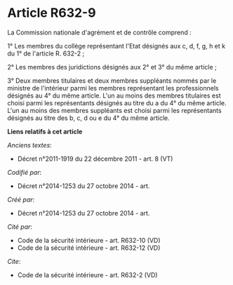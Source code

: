 # Article R632-9

La Commission nationale d'agrément et de contrôle comprend : 

1° Les membres du collège représentant l'Etat désignés aux c, d, f, g, h et k du 1° de l'article R. 632-2 ; 

2° Les membres des juridictions désignés aux 2° et 3° du même article ; 

3° Deux membres titulaires et deux membres suppléants nommés par le ministre de l'intérieur parmi les membres représentant
les professionnels désignés au 4° du même article. L'un au moins des membres titulaires est choisi parmi les représentants
désignés au titre du a du 4° du même article. L'un au moins des membres suppléants est choisi parmi les représentants
désignés au titre des b, c, d ou e du 4° du même article.

**Liens relatifs à cet article**

_Anciens textes_:

  - Décret n°2011-1919 du 22 décembre 2011 - art. 8 (VT)

_Codifié par_:

  - Décret n°2014-1253 du 27 octobre 2014 - art.

_Créé par_:

  - Décret n°2014-1253 du 27 octobre 2014 - art.

_Cité par_:

  - Code de la sécurité intérieure - art. R632-10 (VD)
  - Code de la sécurité intérieure - art. R632-12 (VD)

_Cite_:

  - Code de la sécurité intérieure - art. R632-2 (VD)

